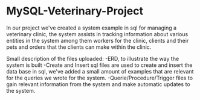 # MySQL-Veterinary-Project

In our project we've created a system example in sql for managing a veterinary clinic, 
the system assists in tracking information about various entities in the system among them workers for the clinic, clients and their pets and orders that the clients
can make within the clinic.

Small description of the files uploaded:
-ERD, to illustrate the way the system is built
-Create and Insert sql files are used to create and insert the data base in sql, we've added a small amount of examples that are relevant for the queries we wrote for the system.
-Querie/Procedure/Trigger files to gain relevant information from the system and make automatic updates to the system.
